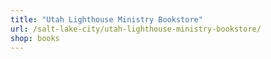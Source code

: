 ```yaml
---
title: "Utah Lighthouse Ministry Bookstore"
url: /salt-lake-city/utah-lighthouse-ministry-bookstore/
shop: books
---
```

